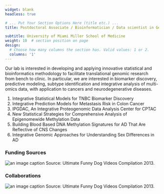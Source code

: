 ```yaml
---
widget: blank
headless: true

# ... Put Your Section Options Here (title etc.) ...
title: Postdoctoral Associate / Bioinformatician / Data scientist in Genomics Research

subtitle: University of Miami Miller School of Medicine
weight: 10  # section position on page
design:
  # Choose how many columns the section has. Valid values: 1 or 2.
  columns: '1'
---
```


Our lab is interested in developing and applying innovative statistical and bioinformatics methodology to facilitate translational genomic research from bench to clinic. In particular, we are interested in biomarker discovery, predictive modeling, subtype identification and integrative analysis of multi-omics data, with application to cancers and neurodegenerative diseases.
 
1. Integrative Statistical Models for TNBC Biomarker Discovery
2. Integrative Prediction Models for Metastasis Risk in Colon Cancer
3. IPGDAC, An Integrative Proteogenomic Data Analysis Center for CPTAC
4. New Statistical Strategies for Comprehensive Analysis of Epigenomewide Methylation Data
5. Building Blood Based DNA Methylation Signatures for AD That Are Reflective of CNS Changes
6. Integrative Genomic Approaches for Understanding Sex Differences in AD

### Funding Sources

![an image caption Source: Ultimate Funny Dog Videos Compilation 2013.](funding.png)

### Collaborations

![an image caption Source: Ultimate Funny Dog Videos Compilation 2013.](collaboration_logos.png)
